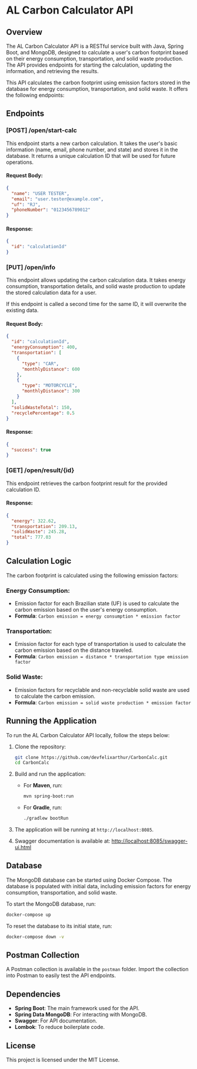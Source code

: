 
# AL Carbon Calculator API

## Overview

The AL Carbon Calculator API is a RESTful service built with Java, Spring Boot, and MongoDB, designed to calculate a user's carbon footprint based on their energy consumption, transportation, and solid waste production. The API provides endpoints for starting the calculation, updating the information, and retrieving the results.

This API calculates the carbon footprint using emission factors stored in the database for energy consumption, transportation, and solid waste. It offers the following endpoints:

## Endpoints

### [POST] /open/start-calc

This endpoint starts a new carbon calculation. It takes the user's basic information (name, email, phone number, and state) and stores it in the database. It returns a unique calculation ID that will be used for future operations.

#### Request Body:
```json
{
  "name": "USER TESTER",
  "email": "user.tester@example.com",
  "uf": "RJ",
  "phoneNumber": "0123456789012"
}
```

#### Response:
```json
{
  "id": "calculationId"
}
```

### [PUT] /open/info

This endpoint allows updating the carbon calculation data. It takes energy consumption, transportation details, and solid waste production to update the stored calculation data for a user.

If this endpoint is called a second time for the same ID, it will overwrite the existing data.

#### Request Body:
```json
{
  "id": "calculationId",
  "energyConsumption": 400,
  "transportation": [
    {
      "type": "CAR",
      "monthlyDistance": 600
    },
    {
      "type": "MOTORCYCLE",
      "monthlyDistance": 300
    }
  ],
  "solidWasteTotal": 150,
  "recyclePercentage": 0.5
}
```

#### Response:
```json
{
  "success": true
}
```

### [GET] /open/result/{id}

This endpoint retrieves the carbon footprint result for the provided calculation ID.

#### Response:
```json
{
  "energy": 322.62,
  "transportation": 209.13,
  "solidWaste": 245.28,
  "total": 777.03
}
```

## Calculation Logic

The carbon footprint is calculated using the following emission factors:

### Energy Consumption:
- Emission factor for each Brazilian state (UF) is used to calculate the carbon emission based on the user's energy consumption.
- **Formula**: `Carbon emission = energy consumption * emission factor`

### Transportation:
- Emission factor for each type of transportation is used to calculate the carbon emission based on the distance traveled.
- **Formula**: `Carbon emission = distance * transportation type emission factor`

### Solid Waste:
- Emission factors for recyclable and non-recyclable solid waste are used to calculate the carbon emission.
- **Formula**: `Carbon emission = solid waste production * emission factor`

## Running the Application

To run the AL Carbon Calculator API locally, follow the steps below:

1. Clone the repository:
   ```bash
   git clone https://github.com/devfelixarthur/CarbonCalc.git
   cd CarbonCalc
   ```

2. Build and run the application:
    - For **Maven**, run:
      ```bash
      mvn spring-boot:run
      ```
    - For **Gradle**, run:
      ```bash
      ./gradlew bootRun
      ```

3. The application will be running at `http://localhost:8085`.

4. Swagger documentation is available at: [http://localhost:8085/swagger-ui.html](http://localhost:8085/swagger-ui.html)

## Database

The MongoDB database can be started using Docker Compose. The database is populated with initial data, including emission factors for energy consumption, transportation, and solid waste.

To start the MongoDB database, run:
```bash
docker-compose up
```

To reset the database to its initial state, run:
```bash
docker-compose down -v
```

## Postman Collection

A Postman collection is available in the `postman` folder. Import the collection into Postman to easily test the API endpoints.

## Dependencies

- **Spring Boot**: The main framework used for the API.
- **Spring Data MongoDB**: For interacting with MongoDB.
- **Swagger**: For API documentation.
- **Lombok**: To reduce boilerplate code.

## License

This project is licensed under the MIT License.